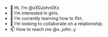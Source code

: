- 👋 Hi, I’m @xX0John0Xx
- 👀 I’m interested in girls.
- 🌱 I’m currently learning how to flirt.
- 💞️ I’m looking to collaborate on a relationship. 
- 📫 How to reach me @x._.john._.y

<!---
xX0John0Xx/xX0John0Xx is a ✨ special ✨ repository because its `README.md` (this file) appears on your GitHub profile.
You can click the Preview link to take a look at your changes.
--->
